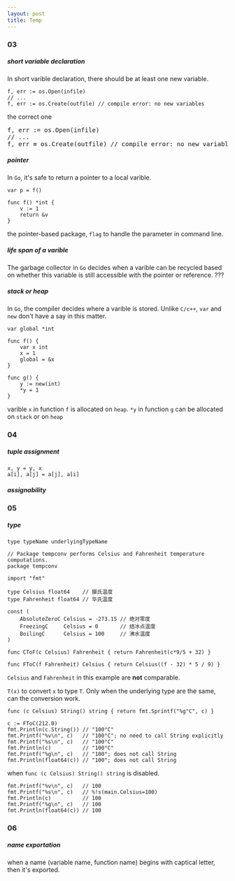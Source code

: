 ```yaml
---
layout: post
title: Temp
---
```


### 03
##### short variable declaration

In short varible declaration, there should be at least one new variable.
```
f, err := os.Open(infile)
// ...
f, err := os.Create(outfile) // compile error: no new variables
```
the correct one
<pre>
f, err := os.Open(infile)
// ...
f, err <b>=</b> os.Create(outfile) // compile error: no new variables
</pre>

##### pointer
In `Go`, it's safe to return a pointer to a local varible.
```
var p = f()

func f() *int {
	v := 1
	return &v
}
```

the pointer-based package, `flag` to handle the parameter in command line.

##### life span of a varible
The garbage collector in `Go` decides when a varible can be recycled based on whether this variable is still accessible with the pointer or reference. ???

##### stack or heap
In `Go`, the compiler decides where a varible is stored. Unlike `C/c++`, `var` and `new` don't have a say in this matter.

```
var global *int

func f() {
	var x int
	x = 1
	global = &x
}

func g() {
	y := new(int)
	*y = 1
}
```
varible `x` in function `f` is allocated on `heap`. `*y` in function `g` can be allocated on `stack` or on `heap`

### 04

##### tuple assignment
```
x, y = y, x
a[i], a[j] = a[j], a[i]
```

##### assignability


### 05

##### type
`type typeName underlyingTypeName`

```
// Package tempconv performs Celsius and Fahrenheit temperature computations.
package tempconv

import "fmt"

type Celsius float64    // 摄氏温度
type Fahrenheit float64 // 华氏温度

const (
	AbsoluteZeroC Celsius = -273.15 // 绝对零度
	FreezingC     Celsius = 0       // 结冰点温度
	BoilingC      Celsius = 100     // 沸水温度
)

func CToF(c Celsius) Fahrenheit { return Fahrenheit(c*9/5 + 32) }

func FToC(f Fahrenheit) Celsius { return Celsius((f - 32) * 5 / 9) }
```
`Celsius` and `Fahrenheit` in this example are **not** comparable.

`T(x)` to convert `x` to type `T`. Only when the underlying type are the same, can the conversion work.

```
func (c Celsius) String() string { return fmt.Sprintf("%g°C", c) }

c := FToC(212.0)
fmt.Println(c.String()) // "100°C"
fmt.Printf("%v\n", c)   // "100°C"; no need to call String explicitly
fmt.Printf("%s\n", c)   // "100°C"
fmt.Println(c)          // "100°C"
fmt.Printf("%g\n", c)   // "100"; does not call String
fmt.Println(float64(c)) // "100"; does not call String
```
when `func (c Celsius) String() string` is disabled.
```
fmt.Printf("%v\n", c)   // 100
fmt.Printf("%s\n", c)   // %!s(main.Celsius=100)
fmt.Println(c)          // 100
fmt.Printf("%g\n", c)   // 100
fmt.Println(float64(c)) // 100
```

### 06
##### name exportation
when a name (variable name, function name) begins with captical letter, then it's exported.